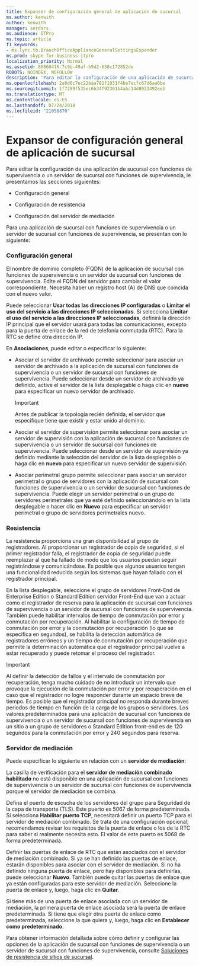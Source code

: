 ```yaml
---
title: Expansor de configuración general de aplicación de sucursal
ms.author: kenwith
author: kenwith
manager: serdars
ms.audience: ITPro
ms.topic: article
f1_keywords:
- ms.lync.tb.BranchOfficeApplianceGeneralSettingsExpander
ms.prod: skype-for-business-itpro
localization_priority: Normal
ms.assetid: 86860416-7c9b-49af-b9d2-658c172852de
ROBOTS: NOINDEX, NOFOLLOW
description: 'Para editar la configuración de una aplicación de sucursal con funciones de supervivencia o un servidor de sucursal con funciones de supervivencia, le presentamos las secciones siguientes:'
ms.openlocfilehash: 2a0d0c7ec22baa781f1931f4be7ecfc67d6aa6be
ms.sourcegitcommit: 1f7299f535ec6b34f92301b4abc14d8922492eeb
ms.translationtype: MT
ms.contentlocale: es-ES
ms.lasthandoff: 07/24/2018
ms.locfileid: "21058870"
---
```

# <a name="branch-office-appliance-general-settings-expander"></a>Expansor de configuración general de aplicación de sucursal
 
Para editar la configuración de una aplicación de sucursal con funciones de supervivencia o un servidor de sucursal con funciones de supervivencia, le presentamos las secciones siguientes:
  
- Configuración general
    
- Configuración de resistencia
    
- Configuración del servidor de mediación
    

Para una aplicación de sucursal con funciones de supervivencia o un servidor de sucursal con funciones de supervivencia, se presentan con lo siguiente:
  
### <a name="general-settings"></a>Configuración general

El nombre de dominio completo (FQDN) de la aplicación de sucursal con funciones de supervivencia o un servidor de sucursal con funciones de supervivencia. Edite el FQDN del servidor para cambiar el valor correspondiente. Necesita haber un registro host (A) de DNS que coincida con el nuevo valor.
  
Puede seleccionar **Usar todas las direcciones IP configuradas** o **Limitar el uso del servicio a las direcciones IP seleccionadas**. Si selecciona **Limitar el uso del servicio a las direcciones IP seleccionadas**, definirá la dirección IP principal que el servidor usará para todas las comunicaciones, excepto para la puerta de enlace de la red de telefonía conmutada (RTC). Para la RTC se define otra dirección IP.
  
En **Asociaciones**, puede editar o especificar lo siguiente:
  
- Asociar el servidor de archivado permite seleccionar para asociar un servidor de archivado a la aplicación de sucursal con funciones de supervivencia o un servidor de sucursal con funciones de supervivencia. Puede seleccionar desde un servidor de archivado ya definido, active el servidor de la lista desplegable o haga clic en **nuevo** para especificar un nuevo servidor de archivado.
    
    > [!IMPORTANT]
    > Antes de publicar la topología recién definida, el servidor que especifique tiene que existir y estar unido al dominio. 
  
- Asociar el servidor de supervisión permite seleccionar para asociar un servidor de supervisión con la aplicación de sucursal con funciones de supervivencia o un servidor de sucursal con funciones de supervivencia. Puede seleccionar desde un servidor de supervisión ya definido mediante la selección del servidor de la lista desplegable o haga clic en **nuevo** para especificar un nuevo servidor de supervisión.
    
- Asociar perimetral grupo permite seleccionar para asociar un servidor perimetral o grupo de servidores con la aplicación de sucursal con funciones de supervivencia o un servidor de sucursal con funciones de supervivencia. Puede elegir un servidor perimetral o un grupo de servidores perimetrales que ya esté definido seleccionándolo en la lista desplegable o hacer clic en **Nuevo** para especificar un servidor perimetral o grupo de servidores perimetrales nuevo.
    
### <a name="resiliency"></a>Resistencia

La resistencia proporciona una gran disponibilidad al grupo de registradores. Al proporcionar un registrador de copia de seguridad, si el primer registrador falla, el registrador de copia de seguridad puede reemplazar al que ha fallado de modo que los usuarios puedan seguir registrándose y comunicándose. Es posible que algunos usuarios tengan una funcionalidad reducida según los sistemas que hayan fallado con el registrador principal.
  
En la lista desplegable, seleccione el grupo de servidores Front-End de Enterprise Edition o Standard Edition servidor Front-End que van a actuar como el registrador de reserva para la aplicación de sucursal con funciones de supervivencia o un servidor de sucursal con funciones de supervivencia. También puede habilitar intervalos de tiempo de conmutación por error y conmutación por recuperación. Al habilitar la configuración de tiempo de conmutación por error y la conmutación por recuperación (lo que se especifica en segundos), se habilita la detección automática de registradores erróneos y un tiempo de conmutación por recuperación que permite la determinación automática que el registrador principal vuelve a estar recuperado y puede retomar el proceso del registrador.
  
> [!IMPORTANT]
> Al definir la detección de fallos y el intervalo de conmutación por recuperación, tenga mucho cuidado de no introducir un intervalo que provoque la ejecución de la conmutación por error y por recuperación en el caso que el registrador no logre responder durante un espacio breve de tiempo. Es posible que el registrador principal no responda durante breves periodos de tiempo en función de la carga de los grupos o servidores. Los valores predeterminados para una aplicación de sucursal con funciones de supervivencia o un servidor de sucursal con funciones de supervivencia en un sitio a un grupo de servidores o Standard Edition front-end es de 120 segundos para la conmutación por error y 240 segundos para reserva. 
  
### <a name="mediation-server"></a>Servidor de mediación

Puede especificar lo siguiente en relación con un **servidor de mediación**:
  
La casilla de verificación para el **servidor de mediación combinado habilitado** no está disponible en una aplicación de sucursal con funciones de supervivencia o un servidor de sucursal con funciones de supervivencia porque el servidor de mediación se combina.
  
Defina el puerto de escucha de los servidores del grupo para Seguridad de la capa de transporte (TLS). Este puerto es 5067 de forma predeterminada. Si selecciona **Habilitar puerto TCP**, necesitará definir un puerto TCP para el servidor de mediación combinado. Se trata de una configuración opcional; recomendamos revisar los requisitos de la puerta de enlace o los de la RTC para saber si realmente necesita esto. El valor de este puerto es 5068 de forma predeterminada.
  
Definir las puertas de enlace de RTC que están asociados con el servidor de mediación combinado. Si ya se han definido las puertas de enlace, estarán disponibles para asociar con el servidor de mediación. Si no ha definido ninguna puerta de enlace, pero hay disponibles para definirlas, puede seleccionar **Nuevo**. También puede quitar las puertas de enlace que ya están configuradas para este servidor de mediación. Seleccione la puerta de enlace y, luego, haga clic en **Quitar**.
  
Si tiene más de una puerta de enlace asociada con un servidor de mediación, la primera puerta de enlace asociada será la puerta de enlace predeterminada. Si tiene que elegir otra puerta de enlace como predeterminada, seleccione la que quiera y, luego, haga clic en **Establecer como predeterminado**.
  

Para obtener información detallada sobre cómo definir y configurar las opciones de la aplicación de sucursal con funciones de supervivencia o un servidor de sucursal con funciones de supervivencia, consulte [Soluciones de resistencia de sitios de sucursal](http://technet.microsoft.com/library/1700f99b-709c-4e47-88eb-c0a5490e26e2.aspx).
  

